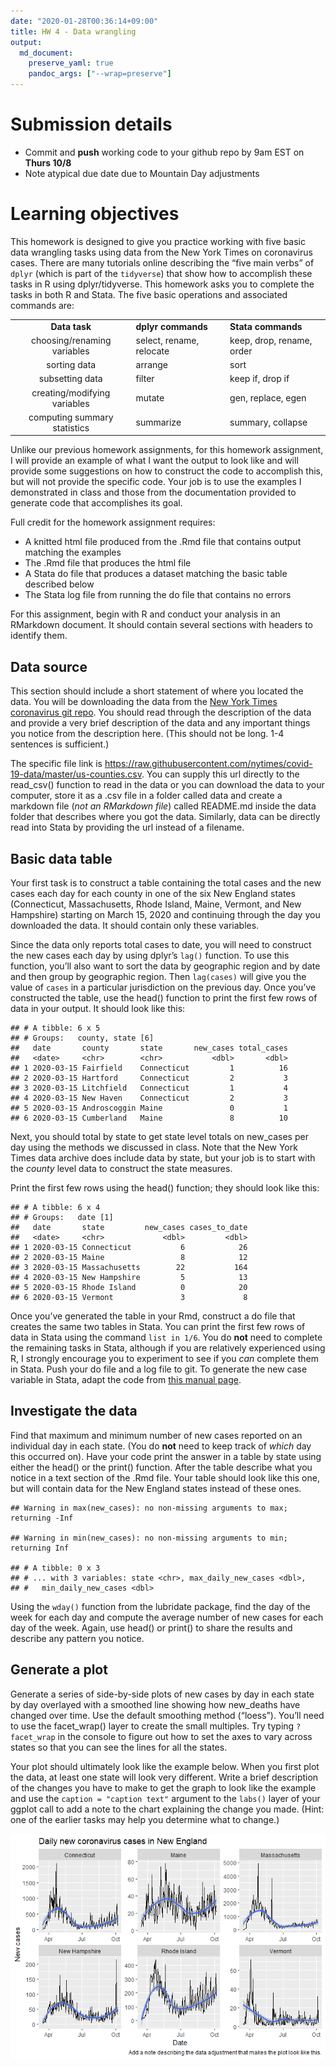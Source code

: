 ```yaml
---
date: "2020-01-28T00:36:14+09:00"
title: HW 4 - Data wrangling
output: 
  md_document:
    preserve_yaml: true
    pandoc_args: ["--wrap=preserve"]
---
```


Submission details
==================

-   Commit and **push** working code to your github repo by 9am EST on **Thurs 10/8**
-   Note atypical due date due to Mountain Day adjustments

Learning objectives
===================

This homework is designed to give you practice working with five basic data wrangling tasks using data from the New York Times on coronavirus cases. There are many tutorials online describing the “five main verbs” of `dplyr` (which is part of the `tidyverse`) that show how to accomplish these tasks in R using dplyr/tidyverse. This homework asks you to complete the tasks in both R and Stata. The five basic operations and associated commands are:

<table>
<tbody>
<tr class="odd">
<td style="text-align: center;"><strong>Data task</strong></td>
<td style="text-align: left;"><strong>dplyr commands</strong></td>
<td style="text-align: left;"><strong>Stata commands</strong></td>
</tr>
<tr class="even">
<td style="text-align: center;">choosing/renaming variables</td>
<td style="text-align: left;">select, rename, relocate</td>
<td style="text-align: left;">keep, drop, rename, order</td>
</tr>
<tr class="odd">
<td style="text-align: center;">sorting data</td>
<td style="text-align: left;">arrange</td>
<td style="text-align: left;">sort</td>
</tr>
<tr class="even">
<td style="text-align: center;">subsetting data</td>
<td style="text-align: left;">filter</td>
<td style="text-align: left;">keep if, drop if</td>
</tr>
<tr class="odd">
<td style="text-align: center;">creating/modifying variables</td>
<td style="text-align: left;">mutate</td>
<td style="text-align: left;">gen, replace, egen</td>
</tr>
<tr class="even">
<td style="text-align: center;">computing summary statistics</td>
<td style="text-align: left;">summarize</td>
<td style="text-align: left;">summary, collapse</td>
</tr>
</tbody>
</table>

Unlike our previous homework assignments, for this homework assignment, I will provide an example of what I want the output to look like and will provide some suggestions on how to construct the code to accomplish this, but will not provide the specific code. Your job is to use the examples I demonstrated in class and those from the documentation provided to generate code that accomplishes its goal.

Full credit for the homework assignment requires:
- A knitted html file produced from the .Rmd file that contains output matching the examples
- The .Rmd file that produces the html file
- A Stata do file that produces a dataset matching the basic table described below
- The Stata log file from running the do file that contains no errors

For this assignment, begin with R and conduct your analysis in an RMarkdown document. It should contain several sections with headers to identify them.

Data source
-----------

This section should include a short statement of where you located the data. You will be downloading the data from the [New York Times coronavirus git repo](https://github.com/nytimes/covid-19-data). You should read through the description of the data and provide a very brief description of the data and any important things you notice from the description here. (This should not be long. 1-4 sentences is sufficient.)

The specific file link is <https://raw.githubusercontent.com/nytimes/covid-19-data/master/us-counties.csv>. You can supply this url directly to the read\_csv() function to read in the data or you can download the data to your computer, store it as a .csv file in a folder called data and create a markdown file (*not an RMarkdown file*) called README.md inside the data folder that describes where you got the data. Similarly, data can be directly read into Stata by providing the url instead of a filename.

Basic data table
----------------

Your first task is to construct a table containing the total cases and the new cases each day for each county in one of the six New England states (Connecticut, Massachusetts, Rhode Island, Maine, Vermont, and New Hampshire) starting on March 15, 2020 and continuing through the day you downloaded the data. It should contain only these variables.

Since the data only reports total cases to date, you will need to construct the new cases each day by using dplyr’s `lag()` function. To use this function, you’ll also want to sort the data by geographic region and by date and then group by geographic region. Then `lag(cases)` will give you the value of `cases` in a particular jurisdiction on the previous day. Once you’ve constructed the table, use the head() function to print the first few rows of data in your output. It should look like this:

    ## # A tibble: 6 x 5
    ## # Groups:   county, state [6]
    ##   date       county       state       new_cases total_cases
    ##   <date>     <chr>        <chr>           <dbl>       <dbl>
    ## 1 2020-03-15 Fairfield    Connecticut         1          16
    ## 2 2020-03-15 Hartford     Connecticut         2           3
    ## 3 2020-03-15 Litchfield   Connecticut         1           4
    ## 4 2020-03-15 New Haven    Connecticut         2           3
    ## 5 2020-03-15 Androscoggin Maine               0           1
    ## 6 2020-03-15 Cumberland   Maine               8          10

Next, you should total by state to get state level totals on new\_cases per day using the methods we discussed in class. Note that the New York Times data archive does include data by state, but your job is to start with the *county* level data to construct the state measures.

Print the first few rows using the head() function; they should look like this:

    ## # A tibble: 6 x 4
    ## # Groups:   date [1]
    ##   date       state         new_cases cases_to_date
    ##   <date>     <chr>             <dbl>         <dbl>
    ## 1 2020-03-15 Connecticut           6            26
    ## 2 2020-03-15 Maine                 8            12
    ## 3 2020-03-15 Massachusetts        22           164
    ## 4 2020-03-15 New Hampshire         5            13
    ## 5 2020-03-15 Rhode Island          0            20
    ## 6 2020-03-15 Vermont               3             8

Once you’ve generated the table in your Rmd, construct a do file that creates the same two tables in Stata. You can print the first few rows of data in Stata using the command `list in 1/6`. You do **not** need to complete the remaining tasks in Stata, although if you are relatively experienced using R, I strongly encourage you to experiment to see if you *can* complete them in Stata. Push your do file and a log file to git. To generate the new case variable in Stata, adapt the code from [this manual page](https://www.stata.com/support/faqs/data-management/creating-lagged-variables/).

Investigate the data
--------------------

Find that maximum and minimum number of new cases reported on an individual day in each state. (You do **not** need to keep track of *which* day this occurred on). Have your code print the answer in a table by state using either the head() or the print() function. After the table describe what you notice in a text section of the .Rmd file. Your table should look like this one, but will contain data for the New England states instead of these ones.

    ## Warning in max(new_cases): no non-missing arguments to max; returning -Inf

    ## Warning in min(new_cases): no non-missing arguments to min; returning Inf

    ## # A tibble: 0 x 3
    ## # ... with 3 variables: state <chr>, max_daily_new_cases <dbl>,
    ## #   min_daily_new_cases <dbl>

Using the `wday()` function from the lubridate package, find the day of the week for each day and compute the average number of new cases for each day of the week. Again, use head() or print() to share the results and describe any pattern you notice.

Generate a plot
---------------

Generate a series of side-by-side plots of new cases by day in each state by day overlayed with a smoothed line showing how new\_deaths have changed over time. Use the default smoothing method (“loess”). You’ll need to use the facet\_wrap() layer to create the small multiples. Try typing `?facet_wrap` in the console to figure out how to set the axes to vary across states so that you can see the lines for all the states.

Your plot should ultimately look like the example below. When you first plot the data, at least one state will look very different. Write a brief description of the changes you have to make to get the graph to look like the example and use the `caption = "caption text"` argument to the `labs()` layer of your ggplot call to add a note to the chart explaining the change you made. (Hint: one of the earlier tasks may help you determine what to change.)

![](hw4-data-wrangling_files/figure-markdown_strict/new%20cases%20plot-1.png)
